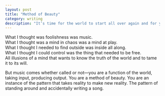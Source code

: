 ```yaml
---
layout: post
title: "Method of Beauty"
category: writing
description: "It’s time for the world to start all over again and for you to learn how to be what you will become."
---
```


What I thought was foolishness was music.  
What I thought was a mind in chaos was a mind at play.  
What I thought I needed to find outside was inside all along.  
What I thought I could control was the thing that needed to be free.  
All illusions of a mind that wants to know the truth of the world and to tame it to its will.

But music comes whether called or not—you are a function of the world, taking input, producing output. You are a method of beauty. You are an instance of the pattern that takes reality to make new reality. The pattern of standing around and accidentally writing a song.
